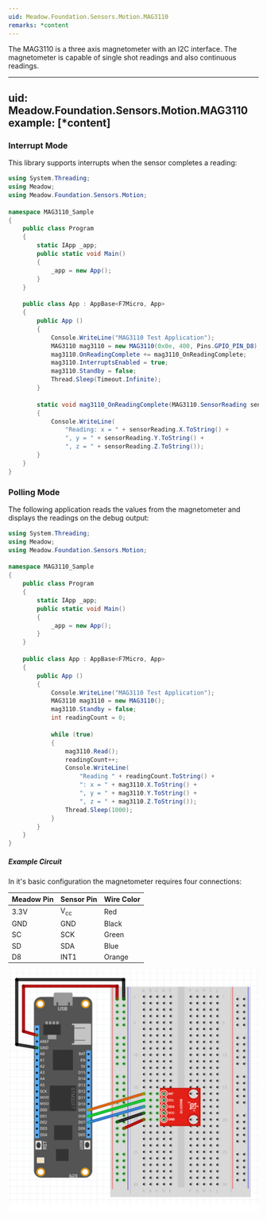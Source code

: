 ```yaml
---
uid: Meadow.Foundation.Sensors.Motion.MAG3110
remarks: *content
---
```


The MAG3110 is a three axis magnetometer with an I2C interface.  The magnetometer is capable of single shot readings and also continuous readings.

---
uid: Meadow.Foundation.Sensors.Motion.MAG3110
example: [*content]
---

### Interrupt Mode

This library supports interrupts when the sensor completes a reading:

```csharp
using System.Threading;
using Meadow;
using Meadow.Foundation.Sensors.Motion;

namespace MAG3110_Sample
{
    public class Program
    {
        static IApp _app; 
        public static void Main()
        {
            _app = new App();
        }
    }
    
    public class App : AppBase<F7Micro, App>
    {
        public App ()
        {
            Console.WriteLine("MAG3110 Test Application");
            MAG3110 mag3110 = new MAG3110(0x0e, 400, Pins.GPIO_PIN_D8);
            mag3110.OnReadingComplete += mag3110_OnReadingComplete;
            mag3110.InterruptsEnabled = true;
            mag3110.Standby = false;
            Thread.Sleep(Timeout.Infinite);
        }

        static void mag3110_OnReadingComplete(MAG3110.SensorReading sensorReading)
        {
            Console.WriteLine(
                "Reading: x = " + sensorReading.X.ToString() + 
                ", y = " + sensorReading.Y.ToString() + 
                ", z = " + sensorReading.Z.ToString());
        }
    }
}
```

### Polling Mode

The following application reads the values from the magnetometer and displays the readings on the debug output:

```csharp
using System.Threading;
using Meadow;
using Meadow.Foundation.Sensors.Motion;

namespace MAG3110_Sample
{
    public class Program
    {
        static IApp _app; 
        public static void Main()
        {
            _app = new App();
        }
    }
    
    public class App : AppBase<F7Micro, App>
    {
        public App ()
        {
            Console.WriteLine("MAG3110 Test Application");
            MAG3110 mag3110 = new MAG3110();
            mag3110.Standby = false;
            int readingCount = 0;

            while (true)
            {
                mag3110.Read();
                readingCount++;
                Console.WriteLine(
                    "Reading " + readingCount.ToString() + 
                    ": x = " + mag3110.X.ToString() + 
                    ", y = " + mag3110.Y.ToString() + 
                    ", z = " + mag3110.Z.ToString());
                Thread.Sleep(1000);
            }
        }
    }
}
```

##### Example Circuit

In it's basic configuration the magnetometer requires four connections:

| Meadow Pin   | Sensor Pin     | Wire Color |
|--------------|----------------|------------|
| 3.3V         | V<sub>cc</sub> | Red        |
| GND          | GND            | Black      |
| SC           | SCK            | Green      |
| SD           | SDA            | Blue       |
| D8           | INT1           | Orange     |

![](/API_Assets/Meadow.Foundation.Sensors.Motion.MAG3110/MAG3110.svg)